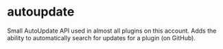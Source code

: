 # autoupdate

Small AutoUpdate API used in almost all plugins on this account.
Adds the ability to automatically search for updates for a plugin (on GitHub).
